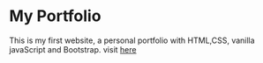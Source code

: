 # My Portfolio
This is my first website, a personal portfolio with HTML,CSS, vanilla javaScript and Bootstrap.
visit [here](https://benzaimafadi.netlify.app/)

